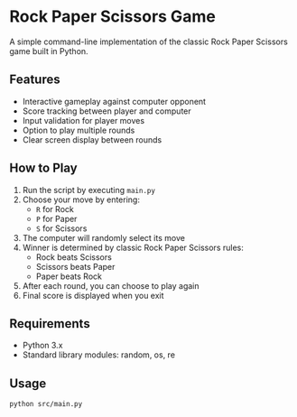 # Rock Paper Scissors Game

A simple command-line implementation of the classic Rock Paper Scissors game built in Python.

## Features

- Interactive gameplay against computer opponent
- Score tracking between player and computer
- Input validation for player moves
- Option to play multiple rounds
- Clear screen display between rounds

## How to Play

1. Run the script by executing `main.py`
2. Choose your move by entering:
   - `R` for Rock
   - `P` for Paper 
   - `S` for Scissors
3. The computer will randomly select its move
4. Winner is determined by classic Rock Paper Scissors rules:
   - Rock beats Scissors
   - Scissors beats Paper
   - Paper beats Rock
5. After each round, you can choose to play again
6. Final score is displayed when you exit

## Requirements

- Python 3.x
- Standard library modules: random, os, re

## Usage

```bash
python src/main.py
```